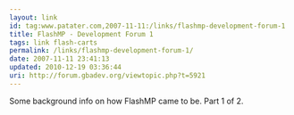```yaml
---
layout: link
id: tag:www.patater.com,2007-11-11:/links/flashmp-development-forum-1
title: FlashMP - Development Forum 1
tags: link flash-carts
permalink: /links/flashmp-development-forum-1/
date: 2007-11-11 23:41:13
updated: 2010-12-19 03:36:44
uri: http://forum.gbadev.org/viewtopic.php?t=5921
---
```

Some background info on how FlashMP came to be. Part 1 of 2.

